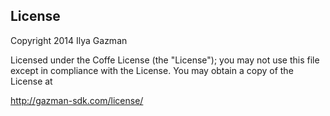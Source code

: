 License
-------
Copyright 2014 Ilya Gazman

Licensed under the Coffe License (the "License");
you may not use this file except in compliance with the License.
You may obtain a copy of the License at

   http://gazman-sdk.com/license/
